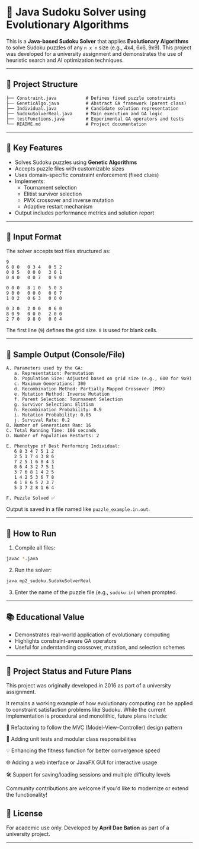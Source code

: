 # 🧠 Java Sudoku Solver using Evolutionary Algorithms

This is a **Java-based Sudoku Solver** that applies **Evolutionary Algorithms** to solve Sudoku puzzles of any `n x n` size (e.g., 4x4, 6x6, 9x9). This project was developed for a university assignment and demonstrates the use of heuristic search and AI optimization techniques.

---

## 📁 Project Structure

```
├── Constraint.java           # Defines fixed puzzle constraints
├── GeneticAlgo.java          # Abstract GA framework (parent class)
├── Individual.java           # Candidate solution representation
├── SudokuSolverReal.java     # Main execution and GA logic
├── testFunctions.java        # Experimental GA operators and tests
└── README.md                 # Project documentation
```

---

## 📌 Key Features

- Solves Sudoku puzzles using **Genetic Algorithms**
- Accepts puzzle files with customizable sizes
- Uses domain-specific constraint enforcement (fixed clues)
- Implements:
    - Tournament selection
    - Elitist survivor selection
    - PMX crossover and inverse mutation
    - Adaptive restart mechanism
- Output includes performance metrics and solution report

---

## 🎯 Input Format

The solver accepts text files structured as:

```
9
6 0 0   0 3 4   0 5 2
0 0 5   0 0 0   3 0 1
0 4 0   0 0 7   0 9 0

0 0 0   8 1 0   5 0 3
9 0 0   0 0 0   0 0 7
1 0 2   0 6 3   0 0 0

0 3 0   2 0 0   0 6 0
8 0 9   0 0 0   2 0 0
2 7 0   9 8 0   0 0 4
```

The first line (`9`) defines the grid size. `0` is used for blank cells.

---

## 🧬  Sample Output (Console/File)

```
A. Parameters used by the GA:
   a. Representation: Permutation
   b. Population Size: Adjusted based on grid size (e.g., 600 for 9x9)
   c. Maximum Generations: 300
   d. Recombination Method: Partially Mapped Crossover (PMX)
   e. Mutation Method: Inverse Mutation
   f. Parent Selection: Tournament Selection
   g. Survivor Selection: Elitism
   h. Recombination Probability: 0.9
   i. Mutation Probability: 0.05
   j. Survival Rate: 0.2
B. Number of Generations Ran: 16
C. Total Running Time: 106 seconds
D. Number of Population Restarts: 2

E. Phenotype of Best Performing Individual:
   6 8 3 4 7 5 1 2
   2 5 1 7 4 3 8 6
   7 2 5 1 6 8 4 3
   8 6 4 3 2 7 5 1
   3 7 6 8 1 4 2 5
   1 4 2 5 3 6 7 8
   4 1 8 6 5 2 3 7
   5 3 7 2 8 1 6 4

F. Puzzle Solved ✅
```

Output is saved in a file named like `puzzle_example.in.out`.

---

## 🚀 How to Run

1. Compile all files:
```bash
javac *.java
```

2. Run the solver:
```bash
java mp2_sudoku.SudokuSolverReal
```

3. Enter the name of the puzzle file (e.g., `sudoku.in`) when prompted.

---

## 📚 Educational Value

- Demonstrates real-world application of evolutionary computing
- Highlights constraint-aware GA operators
- Useful for understanding crossover, mutation, and selection schemes

---

## 📅 Project Status and Future Plans

This project was originally developed in 2016 as part of a university assignment.

It remains a working example of how evolutionary computing can be applied to constraint satisfaction problems like Sudoku. While the current implementation is procedural and monolithic, future plans include:

🔄 Refactoring to follow the MVC (Model-View-Controller) design pattern

🧪 Adding unit tests and modular class responsibilities

💡 Enhancing the fitness function for better convergence speed

🌐 Adding a web interface or JavaFX GUI for interactive usage

🛠️ Support for saving/loading sessions and multiple difficulty levels

Community contributions are welcome if you'd like to modernize or extend the functionality!

## 📜 License

For academic use only. Developed by **April Dae Bation** as part of a university project.

---